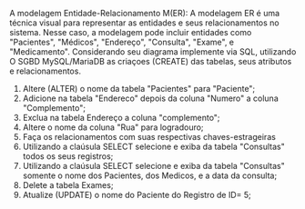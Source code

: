 A modelagem Entidade-Relacionamento M(ER): A modelagem ER é uma técnica visual para representar as entidades e seus relacionamentos no sistema. Nesse caso, a modelagem pode incluir entidades como "Pacientes", "Médicos", "Endereço", "Consulta", "Exame",  e "Medicamento". Considerando seu diagrama implemente via SQL, utilizando O SGBD MySQL/MariaDB as criaçoes (CREATE) das tabelas, seus atributos e relacionamentos.

1) Altere (ALTER) o nome da tabela "Pacientes" para "Paciente";
2) Adicione na tabela "Endereco" depois da coluna "Numero" a coluna "Complemento";
3)  Exclua na tabela Endereço a coluna "complemento";
4)  Altere o nome da coluna "Rua" para logradouro;
5)  Faça os relacionamentos com suas respectivas chaves-estrageiras
6)  Utilizando a claúsula SELECT selecione e exiba da tabela "Consultas" todos os seus registros;
7)  Utilizando a claúsula SELECT selecione e exiba da tabela "Consultas" somente o nome dos Pacientes, dos Medicos, e a data da consulta;
8)  Delete a tabela Exames;
9)  Atualize (UPDATE) o nome do Paciente do Registro de ID= 5;

